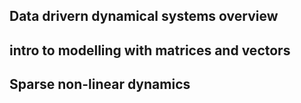 
## Data drivern dynamical systems overview

## intro to modelling with matrices and vectors

## Sparse non-linear dynamics
